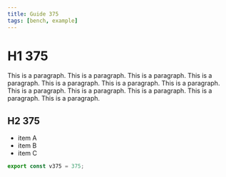 ```yaml
---
title: Guide 375
tags: [bench, example]
---
```


# H1 375

This is a paragraph. This is a paragraph. This is a paragraph. This is a paragraph. This is a paragraph. This is a paragraph. This is a paragraph. This is a paragraph. This is a paragraph. This is a paragraph. This is a paragraph. This is a paragraph. 

## H2 375

- item A
- item B
- item C

```ts
export const v375 = 375;
```